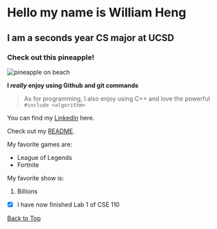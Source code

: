 # Hello my name is William Heng
## I am a seconds year CS major at UCSD
###  Check out this pineapple!

![pineapple on beach](https://user-images.githubusercontent.com/68254663/230162917-6ebdf6d0-44e2-4afa-a6ce-b69c5d929351.png)

**I _really_ enjoy using Github and git commands**

> As for programming, I also enjoy using C++ and love the powerful ```#include <algorithm>```

You can find my [LinkedIn](https://www.linkedin.com/in/wheng89) here.

Check out my [README](README.md).

My favorite games are:
* League of Legends
* Fortnite


My favorite show is:
1. Billions


- [x] I have now finished Lab 1 of CSE 110

[Back to Top](#hello-my-name-is-william-heng)
